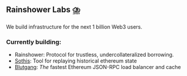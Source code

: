 ## Rainshower Labs ⛈️
We build infrastructure for the next 1 billion Web3 users.
### Currently building:
- Rainshower: Protocol for trustless, undercollateralized borrowing.
- [Sothis](https://github.com/rainshowerLabs/sothis): Tool for replaying historical ethereum state
- [Blutgang](https://github.com/rainshowerLabs/blutgang): *The* fastest Ethereum JSON-RPC load balancer and cache
<!--

**Here are some ideas to get you started:**

🙋‍♀️ A short introduction - what is your organization all about?
🌈 Contribution guidelines - how can the community get involved?
👩‍💻 Useful resources - where can the community find your docs? Is there anything else the community should know?
🍿 Fun facts - what does your team eat for breakfast?
🧙 Remember, you can do mighty things with the power of [Markdown](https://docs.github.com/github/writing-on-github/getting-started-with-writing-and-formatting-on-github/basic-writing-and-formatting-syntax)
-->

